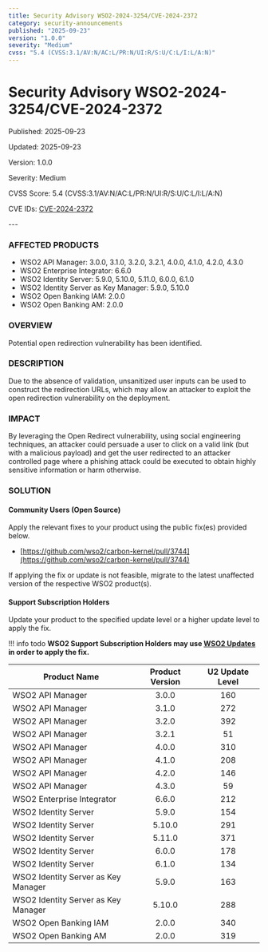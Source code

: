 ```yaml
---
title: Security Advisory WSO2-2024-3254/CVE-2024-2372
category: security-announcements
published: "2025-09-23" 
version: "1.0.0"
severity: "Medium"
cvss: "5.4 (CVSS:3.1/AV:N/AC:L/PR:N/UI:R/S:U/C:L/I:L/A:N)"
---
```


# Security Advisory WSO2-2024-3254/CVE-2024-2372

<p class="doc-info">Published: 2025-09-23</p> 
<p class="doc-info">Updated: 2025-09-23</p>
<p class="doc-info">Version: 1.0.0</p>
<p class="doc-info">Severity: Medium</p>
<p class="doc-info">CVSS Score: 5.4 (CVSS:3.1/AV:N/AC:L/PR:N/UI:R/S:U/C:L/I:L/A:N)</p>
<p class="doc-info">CVE IDs: <a href="https://www.cve.org/CVERecord?id=CVE-2024-2372">CVE-2024-2372</a></p>
---

### AFFECTED PRODUCTS
* WSO2 API Manager: 3.0.0, 3.1.0, 3.2.0, 3.2.1, 4.0.0, 4.1.0, 4.2.0, 4.3.0
* WSO2 Enterprise Integrator: 6.6.0
* WSO2 Identity Server: 5.9.0, 5.10.0, 5.11.0, 6.0.0, 6.1.0
* WSO2 Identity Server as Key Manager: 5.9.0, 5.10.0
* WSO2 Open Banking IAM: 2.0.0
* WSO2 Open Banking AM: 2.0.0


### OVERVIEW
Potential open redirection vulnerability has been identified.


### DESCRIPTION
Due to the absence of validation, unsanitized user inputs can be used to construct the redirection URLs, which may allow an attacker to exploit the open redirection vulnerability on the deployment.


### IMPACT
By leveraging the Open Redirect vulnerability, using social engineering techniques, an attacker could persuade a user to click on a valid link (but with a malicious payload) and get the user redirected to an attacker controlled page where a phishing attack could be executed to obtain highly sensitive information or harm otherwise.


### SOLUTION

#### Community Users (Open Source)
Apply the relevant fixes to your product using the public fix(es) provided below.

* [https://github.com/wso2/carbon-kernel/pull/3744](https://github.com/wso2/carbon-kernel/pull/3744)

If applying the fix or update is not feasible, migrate to the latest unaffected version of the respective WSO2 product(s).


#### Support Subscription Holders

Update your product to the specified update level or a higher update level to apply the fix.

!!! info todo
    **WSO2 Support Subscription Holders may use [WSO2 Updates](https://wso2.com/updates/) in order to apply the fix.**

| Product Name                        | Product Version | U2 Update Level |
| ----------------------------------- | :-------------: | :-------------: |
| WSO2 API Manager                    |      3.0.0      |       160       |
| WSO2 API Manager                    |      3.1.0      |       272       |
| WSO2 API Manager                    |      3.2.0      |       392       |
| WSO2 API Manager                    |      3.2.1      |       51        |
| WSO2 API Manager                    |      4.0.0      |       310       |
| WSO2 API Manager                    |      4.1.0      |       208       |
| WSO2 API Manager                    |      4.2.0      |       146       |
| WSO2 API Manager                    |      4.3.0      |       59        |
| WSO2 Enterprise Integrator          |      6.6.0      |       212       |
| WSO2 Identity Server                |      5.9.0      |       154       |
| WSO2 Identity Server                |     5.10.0      |       291       |
| WSO2 Identity Server                |     5.11.0      |       371       |
| WSO2 Identity Server                |      6.0.0      |       178       |
| WSO2 Identity Server                |      6.1.0      |       134       |
| WSO2 Identity Server as Key Manager |      5.9.0      |       163       |
| WSO2 Identity Server as Key Manager |     5.10.0      |       288       |
| WSO2 Open Banking IAM               |      2.0.0      |       340       |
| WSO2 Open Banking AM                |      2.0.0      |       319       |




